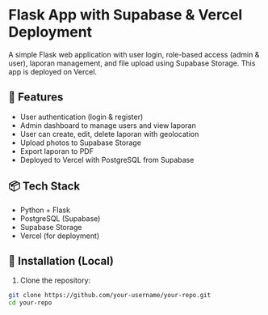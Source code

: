 # Flask App with Supabase & Vercel Deployment

A simple Flask web application with user login, role-based access (admin & user), laporan management, and file upload using Supabase Storage. This app is deployed on Vercel.

## 🚀 Features

- User authentication (login & register)
- Admin dashboard to manage users and view laporan
- User can create, edit, delete laporan with geolocation
- Upload photos to Supabase Storage
- Export laporan to PDF
- Deployed to Vercel with PostgreSQL from Supabase

## 📦 Tech Stack

- Python + Flask
- PostgreSQL (Supabase)
- Supabase Storage
- Vercel (for deployment)

## 🔧 Installation (Local)

1. Clone the repository:

```bash
git clone https://github.com/your-username/your-repo.git
cd your-repo
